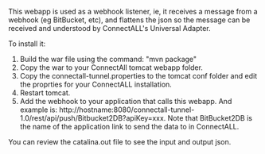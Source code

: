 This webapp is used as a webhook listener, ie, it receives a message from a webhook (eg BitBucket, etc), and flattens the json so the message can be received and understood by ConnectALL's Universal Adapter.

To install it:
1) Build the war file using the command: "mvn package"
2) Copy the war to your ConnectAll tomcat webapp folder.
3) Copy the connectall-tunnel.properties to the tomcat conf folder and edit the proprties for your ConnectALL installation.
4) Restart tomcat.
5) Add the webhook to your application that calls this webapp. And example is: http://hostname:8080/connectall-tunnel-1.0/rest/api/push/Bitbucket2DB?apiKey=xxx. Note that BitBucket2DB is the name of the application link to send the data to in ConnectALL.


You can review the catalina.out file to see the input and output json.
